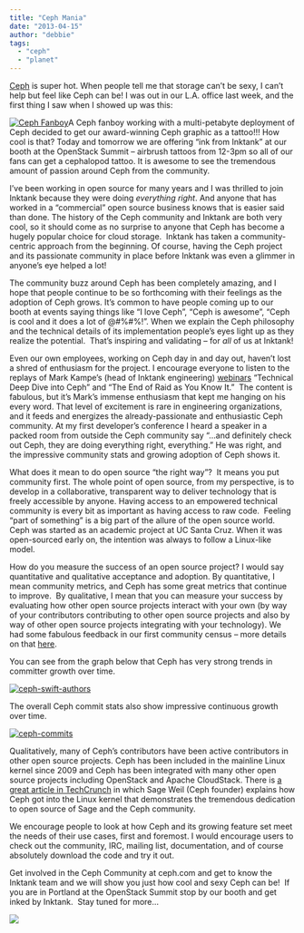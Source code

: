 ```yaml
---
title: "Ceph Mania"
date: "2013-04-15"
author: "debbie"
tags: 
  - "ceph"
  - "planet"
---
```


[Ceph](http://www.ceph.com/) is super hot. When people tell me that storage can’t be sexy, I can’t help but feel like Ceph can be! I was out in our L.A. office last week, and the first thing I saw when I showed up was this:

[![](images/cephfanboy-200x300.png "Ceph Fanboy")](http://www.inktank.com/wp-content/uploads/2013/04/cephfanboy.png "Ceph Fanboy")A Ceph fanboy working with a multi-petabyte deployment of Ceph decided to get our award-winning Ceph graphic as a tattoo!!! How cool is that? Today and tomorrow we are offering “ink from Inktank” at our booth at the OpenStack Summit – airbrush tattoos from 12-3pm so all of our fans can get a cephalopod tattoo. It is awesome to see the tremendous amount of passion around Ceph from the community.

I’ve been working in open source for many years and I was thrilled to join Inktank because they were doing _everything right_. And anyone that has worked in a “commercial” open source business knows that is easier said than done. The history of the Ceph community and Inktank are both very cool, so it should come as no surprise to anyone that Ceph has become a hugely popular choice for cloud storage.  Inktank has taken a community-centric approach from the beginning. Of course, having the Ceph project and its passionate community in place before Inktank was even a glimmer in anyone’s eye helped a lot!

The community buzz around Ceph has been completely amazing, and I hope that people continue to be so forthcoming with their feelings as the adoption of Ceph grows. It’s common to have people coming up to our booth at events saying things like “I love Ceph”, “Ceph is awesome”, “Ceph is cool and it does a lot of @#%#%!”. When we explain the Ceph philosophy and the technical details of its implementation people’s eyes light up as they realize the potential.  That’s inspiring and validating – for _all_ of us at Inktank!

Even our own employees, working on Ceph day in and day out, haven’t lost a shred of enthusiasm for the project. I encourage everyone to listen to the replays of Mark Kampe’s (head of Inktank engineering) [webinars](http://www.inktank.com/news-events/webinars/) “Technical Deep Dive into Ceph” and “The End of Raid as You Know It.”  The content is fabulous, but it’s Mark’s immense enthusiasm that kept me hanging on his every word. That level of excitement is rare in engineering organizations, and it feeds and energizes the already-passionate and enthusiastic Ceph community. At my first developer’s conference I heard a speaker in a packed room from outside the Ceph community say “…and definitely check out Ceph, they are doing everything right, everything.” He was right, and the impressive community stats and growing adoption of Ceph shows it.

What does it mean to do open source “the right way”?  It means you put community first. The whole point of open source, from my perspective, is to develop in a collaborative, transparent way to deliver technology that is freely accessible by anyone. Having access to an empowered technical community is every bit as important as having access to raw code.  Feeling “part of something” is a big part of the allure of the open source world.  Ceph was started as an academic project at UC Santa Cruz. When it was open-sourced early on, the intention was always to follow a Linux-like model.

How do you measure the success of an open source project? I would say quantitative and qualitative acceptance and adoption. By quantitative, I mean community metrics, and Ceph has some great metrics that continue to improve.  By qualitative, I mean that you can measure your success by evaluating how other open source projects interact with your own (by way of your contributors contributing to other open source projects and also by way of other open source projects integrating with your technology). We had some fabulous feedback in our first community census – more details on that [here](http://ceph.com/community/results-from-the-ceph-census/).

You can see from the graph below that Ceph has very strong trends in committer growth over time.

[![](images/ceph-swift-authors-300x109.png "ceph-swift-authors")](http://www.inktank.com/wp-content/uploads/2013/04/ceph-swift-authors.png "ceph-swift-authors")

The overall Ceph commit stats also show impressive continuous growth over time.

[![](images/ceph-commits-300x122.png "ceph-commits")](http://www.inktank.com/wp-content/uploads/2013/04/ceph-commits.png "ceph-commits")

Qualitatively, many of Ceph’s contributors have been active contributors in other open source projects. Ceph has been included in the mainline Linux kernel since 2009 and Ceph has been integrated with many other open source projects including OpenStack and Apache CloudStack. There is [a great article in TechCrunch](http://techcrunch.com/2012/08/30/how-to-get-your-ph-d-project-included-in-the-linux-kernel/) in which Sage Weil (Ceph founder) explains how Ceph got into the Linux kernel that demonstrates the tremendous dedication to open source of Sage and the Ceph community.

We encourage people to look at how Ceph and its growing feature set meet the needs of their use cases, first and foremost. I would encourage users to check out the community, IRC, mailing list, documentation, and of course absolutely download the code and try it out.

Get involved in the Ceph Community at ceph.com and get to know the Inktank team and we will show you just how cool and sexy Ceph can be!  If you are in Portland at the OpenStack Summit stop by our booth and get inked by Inktank.  Stay tuned for more…

![](http://track.hubspot.com/__ptq.gif?a=265024&k=14&bu=http%3A%2F%2Fwww.inktank.com&r=http%3A%2F%2Fwww.inktank.com%2Funcategorized%2Fceph-mania%2F&bvt=rss&p=wordpress)
